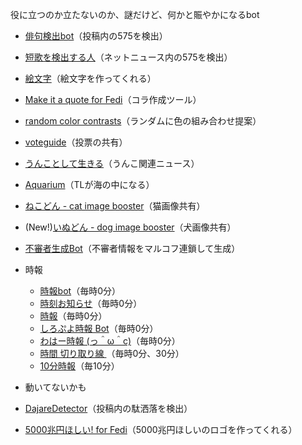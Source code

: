 役に立つのか立たないのか、謎だけど、何かと賑やかになるbot

* [俳句検出bot](https://social.timespiral.co.jp/users/find575)（投稿内の575を検出）
* [短歌を検出する人](https://mastodon.crazynewworld.net/users/tanka)（ネットニュース内の575を検出）
* [絵文字](https://don.nzws.me/users/emoji)（絵文字を作ってくれる）
* [Make it a quote for Fedi](https://misskey.io/@makeitquote)（コラ作成ツール）
* [random color contrasts](https://botsin.space/users/randomColorContrasts)（ランダムに色の組み合わせ提案）
* [voteguide](https://notestock.osa-p.net/users/voteguide)（投票の共有）
* [うんことして生きる](https://mastodon.crazynewworld.net/users/unko)（うんこ関連ニュース）
* [Aquarium](https://botsin.space/@aquarium)（TLが海の中になる）
* [ねこどん - cat image booster](https://mastodon.social/@nekodon)（猫画像共有）
* (New!)[いぬどん - dog image booster](https://mastodon.social/@inudon)（犬画像共有）
* [不審者生成Bot](https://ap.ketsuben.red/@mecha_fushinsha_bot)（不審者情報をマルコフ連鎖して生成）
* 時報
    * [時報bot](https://mastodon-japan.net/@jihobot)（毎時0分）
    * [時刻お知らせ](https://notestock.osa-p.net/users/time_notice_0min_hasami)（毎時0分）
    * [時報](https://mstdn1.h3z.jp/@jihou)（毎時0分）
    * [しろぷよ時報 Bot](https://misskey.04.si/@shiropuyotime)（毎時0分）
    * [わはー時報 (っ＾ω＾c)](https://waha.work/@wahatime)（毎時0分）
    * [時間 切り取り線 ](https://fedibird.com/@time_cut_line)（毎時0分、30分）
    * [10分時報](https://fedibird.com/@10min_times)（毎10分）

* 動いてないかも
* [DajareDetector](https://social.timespiral.co.jp/users/DajareDetector)（投稿内の駄洒落を検出）
* [5000兆円ほしい! for Fedi](https://misskey.io/@5c)（5000兆円ほしいのロゴを作ってくれる）
